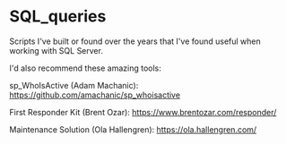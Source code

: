 # SQL_queries

Scripts I've built or found over the years that I've found useful when working with SQL Server.


I'd also recommend these amazing tools:

sp_WhoIsActive (Adam Machanic):
https://github.com/amachanic/sp_whoisactive

First Responder Kit (Brent Ozar):
https://www.brentozar.com/responder/

Maintenance Solution (Ola Hallengren):
https://ola.hallengren.com/

